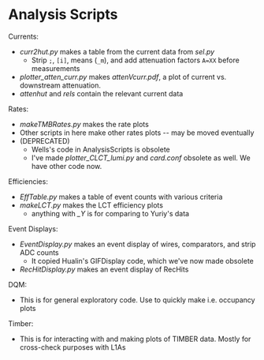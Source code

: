 # Analysis Scripts

Currents:
  * *curr2hut.py* makes a table from the current data from *sel.py*
    * Strip `;`, `[i]`, means (`_m`), and add attenuation factors `A=XX` before measurements
  * *plotter_atten_curr.py* makes *attenVcurr.pdf*, a plot of current vs. downstream attenuation.
  * *attenhut* and *rels* contain the relevant current data

Rates:
  * *makeTMBRates.py* makes the rate plots
  * Other scripts in here make other rates plots -- may be moved eventually
  * (DEPRECATED)
    * Wells's code in AnalysisScripts is obsolete
    * I've made *plotter_CLCT_lumi.py* and *card.conf* obsolete as well. We have other code now.

Efficiencies:
  * *EffTable.py* makes a table of event counts with various criteria
  * *makeLCT.py* makes the LCT efficiency plots
    * anything with *_Y* is for comparing to Yuriy's data

Event Displays:
  * *EventDisplay.py* makes an event display of wires, comparators, and strip ADC counts
    * It copied Hualin's GIFDisplay code, which we've now made obsolete
  * *RecHitDisplay.py* makes an event display of RecHits

DQM:
  * This is for general exploratory code. Use to quickly make i.e. occupancy plots

Timber:
  * This is for interacting with and making plots of TIMBER data. Mostly for cross-check purposes with L1As
